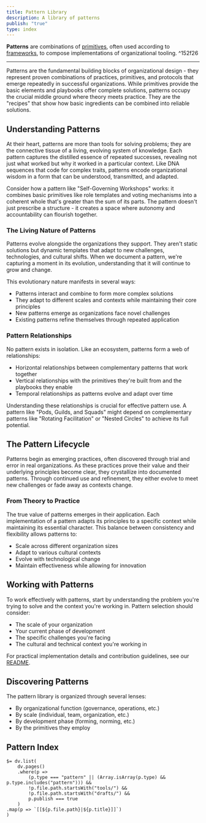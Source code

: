 ```yaml
---
title: Pattern Library
description: A library of patterns
publish: "true"
type: index
---
```


**Patterns** are combinations of [primitives](tags/primitives.md), often used according to [frameworks](tags/frameworks.md), to compose implementations of organizational tooling. ^152f26

---

Patterns are the fundamental building blocks of organizational design - they represent proven combinations of practices, primitives, and protocols that emerge repeatedly in successful organizations. While primitives provide the basic elements and playbooks offer complete solutions, patterns occupy the crucial middle ground where theory meets practice. They are the "recipes" that show how basic ingredients can be combined into reliable solutions.

## Understanding Patterns

At their heart, patterns are more than tools for solving problems; they are the connective tissue of a living, evolving system of knowledge. Each pattern captures the distilled essence of repeated successes, revealing not just what worked but why it worked in a particular context. Like DNA sequences that code for complex traits, patterns encode organizational wisdom in a form that can be understood, transmitted, and adapted.

Consider how a pattern like "Self-Governing Workshops" works: it combines basic primitives like role templates and voting mechanisms into a coherent whole that's greater than the sum of its parts. The pattern doesn't just prescribe a structure - it creates a space where autonomy and accountability can flourish together.

### The Living Nature of Patterns

Patterns evolve alongside the organizations they support. They aren't static solutions but dynamic templates that adapt to new challenges, technologies, and cultural shifts. When we document a pattern, we're capturing a moment in its evolution, understanding that it will continue to grow and change.

This evolutionary nature manifests in several ways:
- Patterns interact and combine to form more complex solutions
- They adapt to different scales and contexts while maintaining their core principles
- New patterns emerge as organizations face novel challenges
- Existing patterns refine themselves through repeated application

### Pattern Relationships

No pattern exists in isolation. Like an ecosystem, patterns form a web of relationships:
- Horizontal relationships between complementary patterns that work together
- Vertical relationships with the primitives they're built from and the playbooks they enable
- Temporal relationships as patterns evolve and adapt over time

Understanding these relationships is crucial for effective pattern use. A pattern like "Pods, Guilds, and Squads" might depend on complementary patterns like "Rotating Facilitation" or "Nested Circles" to achieve its full potential.

## The Pattern Lifecycle

Patterns begin as emerging practices, often discovered through trial and error in real organizations. As these practices prove their value and their underlying principles become clear, they crystallize into documented patterns. Through continued use and refinement, they either evolve to meet new challenges or fade away as contexts change.

### From Theory to Practice

The true value of patterns emerges in their application. Each implementation of a pattern adapts its principles to a specific context while maintaining its essential character. This balance between consistency and flexibility allows patterns to:
- Scale across different organization sizes
- Adapt to various cultural contexts
- Evolve with technological change
- Maintain effectiveness while allowing for innovation

## Working with Patterns

To work effectively with patterns, start by understanding the problem you're trying to solve and the context you're working in. Pattern selection should consider:
- The scale of your organization
- Your current phase of development
- The specific challenges you're facing
- The cultural and technical context you're working in

For practical implementation details and contribution guidelines, see our [README](README.md).

## Discovering Patterns

The pattern library is organized through several lenses:
- By organizational function (governance, operations, etc.)
- By scale (individual, team, organization, etc.)
- By development phase (forming, norming, etc.)
- By the primitives they employ

## Pattern Index

```
$= dv.list(
    dv.pages()
    .where(p => 
        (p.type === "pattern" || (Array.isArray(p.type) && p.type.includes("pattern"))) &&
        !p.file.path.startsWith("tools/") &&
        !p.file.path.startsWith("drafts/") &&
        p.publish === true
    )
.map(p => `[[${p.file.path}|${p.title}]]`)
)
```